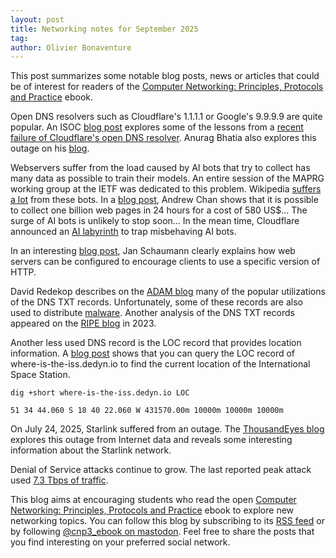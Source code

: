 ```yaml
---
layout: post
title: Networking notes for September 2025
tag: 
author: Olivier Bonaventure
---
```


This post summarizes some notable blog posts, news or articles that could be of interest for readers of the [Computer Networking: Principles, Protocols and Practice](https://www.computer-networking.info) ebook. 

Open DNS resolvers such as Cloudflare's 1.1.1.1 or Google's 9.9.9.9 are quite popular. An ISOC [blog post](https://pulse.internetsociety.org/blog/lessons-from-the-cloudflare-1-1-1-1-outage-a-resilience-perspective) explores some of the
lessons from a [recent failure of Cloudflare's open DNS resolver](https://blog.cloudflare.com/cloudflare-1-1-1-1-incident-on-july-14-2025/). Anurag Bhatia also explores this outage on his [blog](https://anuragbhatia.com/post/2025/07/cloudflare-dns-outage/).

Webservers suffer from the load caused by AI bots that try to collect has many data as possible to train their models. An entire session of the MAPRG working group at the IETF was dedicated to this problem. Wikipedia [suffers a lot](https://diff.wikimedia.org/2025/04/01/how-crawlers-impact-the-operations-of-the-wikimedia-projects/) from these bots. In a [blog post](https://andrewkchan.dev/posts/crawler.html), Andrew Chan shows that it is possible to collect one billion web pages in 24 hours for a cost of 580 US$... The surge of AI bots is unlikely to stop soon... In the mean time, Cloudflare announced an [AI labyrinth](https://blog.cloudflare.com/ai-labyrinth/) to trap misbehaving AI bots.

In an interesting [blog post](https://blog.apnic.net/2025/07/02/bootstrapping-http-1-1-http-2-and-http-3/), Jan Schaumann clearly explains how web servers can be configured to encourage clients to use a specific version of HTTP.

David Redekop describes on the [ADAM blog](https://support.adamnet.works/t/dns-txt-records-the-swiss-army-knife-of-domain-data-versatile-vulnerable-and-how-to-sheath-the-blade-safely/1456) many of the popular utilizations of the DNS TXT records. Unfortunately, some of these records are also used to distribute [malware](https://dti.domaintools.com/malware-in-dns/). Another analysis of the DNS TXT records appeared on the [RIPE blog](https://labs.ripe.net/author/pgl/the-joy-of-txt/) in 2023.

Another less used DNS record is the LOC record that provides location information. A [blog post](https://shkspr.mobi/blog/2025/07/get-the-location-of-the-iss-using-dns/) shows that you can query the LOC record of where-is-the-iss.dedyn.io to find the current location of the International Space Station.

```
dig +short where-is-the-iss.dedyn.io LOC

51 34 44.060 S 18 40 22.060 W 431570.00m 10000m 10000m 10000m
```

On July 24, 2025, Starlink suffered from an outage. The [ThousandEyes blog](https://www.thousandeyes.com/blog/starlink-outage-analysis-july-24-2025) explores this outage from Internet data and reveals some interesting information about the Starlink network. 

Denial of Service attacks continue to grow. The last reported peak attack used [7.3 Tbps of traffic](https://arstechnica.com/security/2025/06/record-ddos-pummels-site-with-once-unimaginable-7-3tbps-of-junk-traffic/).


This blog aims at encouraging students who read the open [Computer Networking: Principles, Protocols and Practice](https://www.computer-networking.info) ebook to explore new networking topics. You can follow this blog by subscribing to its [RSS feed](http://blog.computer-networking.info/feed.xml) or by following [@cnp3_ebook on mastodon](https://mastodon.acm.org/@cnp3_ebook). Feel free to share the posts that you find interesting on your preferred social network.